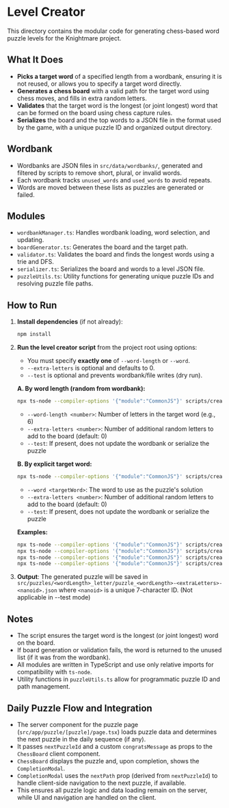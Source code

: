 # Level Creator

This directory contains the modular code for generating chess-based word puzzle levels for the Knightmare project.

## What It Does
- **Picks a target word** of a specified length from a wordbank, ensuring it is not reused, or allows you to specify a target word directly.
- **Generates a chess board** with a valid path for the target word using chess moves, and fills in extra random letters.
- **Validates** that the target word is the longest (or joint longest) word that can be formed on the board using chess capture rules.
- **Serializes** the board and the top words to a JSON file in the format used by the game, with a unique puzzle ID and organized output directory.

## Wordbank
- Wordbanks are JSON files in `src/data/wordbanks/`, generated and filtered by scripts to remove short, plural, or invalid words.
- Each wordbank tracks `unused_words` and `used_words` to avoid repeats.
- Words are moved between these lists as puzzles are generated or failed.

## Modules
- `wordbankManager.ts`: Handles wordbank loading, word selection, and updating.
- `boardGenerator.ts`: Generates the board and the target path.
- `validator.ts`: Validates the board and finds the longest words using a trie and DFS.
- `serializer.ts`: Serializes the board and words to a level JSON file.
- `puzzleUtils.ts`: Utility functions for generating unique puzzle IDs and resolving puzzle file paths.

## How to Run

1. **Install dependencies** (if not already):
   ```sh
   npm install
   ```

2. **Run the level creator script** from the project root using options:

   - You must specify **exactly one** of `--word-length` or `--word`.
   - `--extra-letters` is optional and defaults to 0.
   - `--test` is optional and prevents wordbank/file writes (dry run).

   **A. By word length (random from wordbank):**
   ```sh
   npx ts-node --compiler-options '{"module":"CommonJS"}' scripts/create_level.ts --word-length <number> [--extra-letters <number>] [--test]
   ```
   - `--word-length <number>`: Number of letters in the target word (e.g., 6)
   - `--extra-letters <number>`: Number of additional random letters to add to the board (default: 0)
   - `--test`: If present, does not update the wordbank or serialize the puzzle

   **B. By explicit target word:**
   ```sh
   npx ts-node --compiler-options '{"module":"CommonJS"}' scripts/create_level.ts --word <targetWord> [--extra-letters <number>] [--test]
   ```
   - `--word <targetWord>`: The word to use as the puzzle's solution
   - `--extra-letters <number>`: Number of additional random letters to add to the board (default: 0)
   - `--test`: If present, does not update the wordbank or serialize the puzzle

   **Examples:**
   ```sh
   npx ts-node --compiler-options '{"module":"CommonJS"}' scripts/create_level.ts --word-length 6
   npx ts-node --compiler-options '{"module":"CommonJS"}' scripts/create_level.ts --word-length 5 --extra-letters 2
   npx ts-node --compiler-options '{"module":"CommonJS"}' scripts/create_level.ts --word CHESS
   npx ts-node --compiler-options '{"module":"CommonJS"}' scripts/create_level.ts --word CHESS --extra-letters 2 --test
   ```

3. **Output**: The generated puzzle will be saved in `src/puzzles/<wordLength>_letter/puzzle_<wordLength>-<extraLetters>-<nanoid>.json` where `<nanoid>` is a unique 7-character ID. (Not applicable in --test mode)

## Notes
- The script ensures the target word is the longest (or joint longest) word on the board.
- If board generation or validation fails, the word is returned to the unused list (if it was from the wordbank).
- All modules are written in TypeScript and use only relative imports for compatibility with `ts-node`.
- Utility functions in `puzzleUtils.ts` allow for programmatic puzzle ID and path management.

## Daily Puzzle Flow and Integration

- The server component for the puzzle page (`src/app/puzzle/[puzzle]/page.tsx`) loads puzzle data and determines the next puzzle in the daily sequence (if any).
- It passes `nextPuzzleId` and a custom `congratsMessage` as props to the `ChessBoard` client component.
- `ChessBoard` displays the puzzle and, upon completion, shows the `CompletionModal`.
- `CompletionModal` uses the `nextPath` prop (derived from `nextPuzzleId`) to handle client-side navigation to the next puzzle, if available.
- This ensures all puzzle logic and data loading remain on the server, while UI and navigation are handled on the client. 